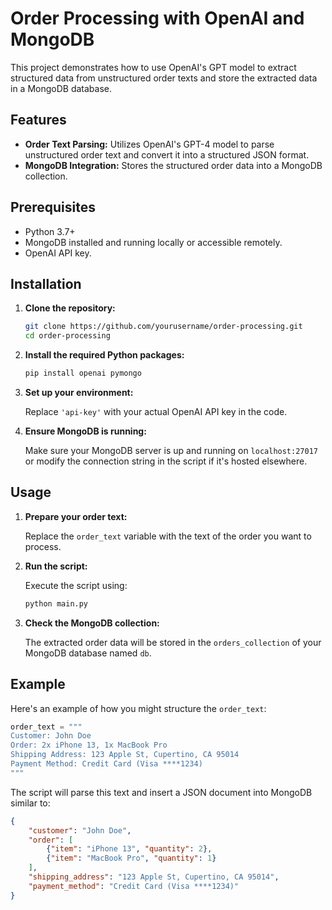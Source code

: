 # Order Processing with OpenAI and MongoDB

This project demonstrates how to use OpenAI's GPT model to extract structured data from unstructured order texts and store the extracted data in a MongoDB database.

## Features

- **Order Text Parsing:** Utilizes OpenAI's GPT-4 model to parse unstructured order text and convert it into a structured JSON format.
- **MongoDB Integration:** Stores the structured order data into a MongoDB collection.

## Prerequisites

- Python 3.7+
- MongoDB installed and running locally or accessible remotely.
- OpenAI API key.

## Installation

1. **Clone the repository:**

    ```bash
    git clone https://github.com/yourusername/order-processing.git
    cd order-processing
    ```

2. **Install the required Python packages:**

    ```bash
    pip install openai pymongo
    ```

3. **Set up your environment:**

    Replace `'api-key'` with your actual OpenAI API key in the code.

4. **Ensure MongoDB is running:**

    Make sure your MongoDB server is up and running on `localhost:27017` or modify the connection string in the script if it's hosted elsewhere.

## Usage

1. **Prepare your order text:**

    Replace the `order_text` variable with the text of the order you want to process.

2. **Run the script:**

    Execute the script using:

    ```bash
    python main.py
    ```

3. **Check the MongoDB collection:**

    The extracted order data will be stored in the `orders_collection` of your MongoDB database named `db`.

## Example

Here's an example of how you might structure the `order_text`:

```python
order_text = """
Customer: John Doe
Order: 2x iPhone 13, 1x MacBook Pro
Shipping Address: 123 Apple St, Cupertino, CA 95014
Payment Method: Credit Card (Visa ****1234)
"""
```

The script will parse this text and insert a JSON document into MongoDB similar to:

```json
{
    "customer": "John Doe",
    "order": [
        {"item": "iPhone 13", "quantity": 2},
        {"item": "MacBook Pro", "quantity": 1}
    ],
    "shipping_address": "123 Apple St, Cupertino, CA 95014",
    "payment_method": "Credit Card (Visa ****1234)"
}
```

